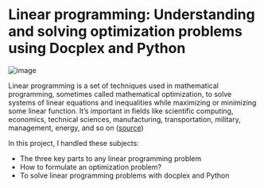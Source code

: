 # Linear programming: Understanding and solving optimization problems using Docplex and Python

![image](https://user-images.githubusercontent.com/106476037/203272991-063cabf5-5297-402f-8077-10456f2906d5.png)

Linear programming is a set of techniques used in mathematical programming, sometimes called mathematical optimization, to solve systems of linear equations and inequalities while maximizing or minimizing some linear function. It’s important in fields like scientific computing, economics, technical sciences, manufacturing, transportation, military, management, energy, and so on ([source](https://realpython.com/linear-programming-python/))

In this project, I handled these subjects:

- The three key parts to any linear programming problem
- How to formulate an optimization problem?
- To solve linear programming problems with docplex and Python
